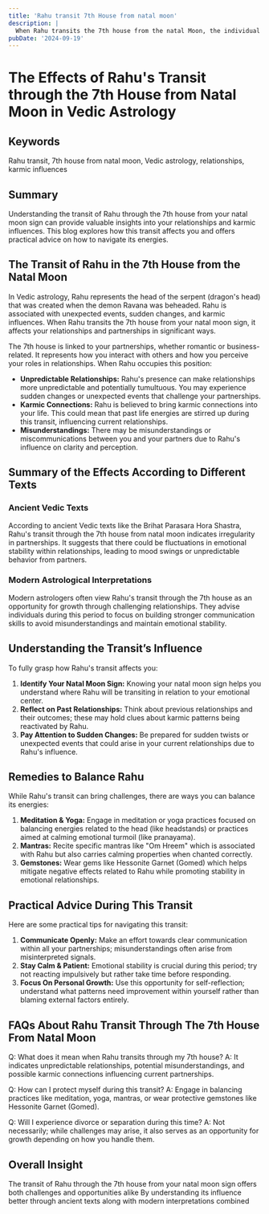 ```yaml
---
title: 'Rahu transit 7th House from natal moon'
description: |
  When Rahu transits the 7th house from the natal Moon, the individual may experience a decline in self-respect, health problems, and difficulties in relationships. There may be scandals, property losses, and potential issues in foreign lands.
pubDate: '2024-09-19'
---
```


# The Effects of Rahu's Transit through the 7th House from Natal Moon in Vedic Astrology

## Keywords
Rahu transit, 7th house from natal moon, Vedic astrology, relationships, karmic influences

## Summary
Understanding the transit of Rahu through the 7th house from your natal moon sign can provide valuable insights into your relationships and karmic influences. This blog explores how this transit affects you and offers practical advice on how to navigate its energies.

## The Transit of Rahu in the 7th House from the Natal Moon

In Vedic astrology, Rahu represents the head of the serpent (dragon's head) that was created when the demon Ravana was beheaded. Rahu is associated with unexpected events, sudden changes, and karmic influences. When Rahu transits the 7th house from your natal moon sign, it affects your relationships and partnerships in significant ways.

The 7th house is linked to your partnerships, whether romantic or business-related. It represents how you interact with others and how you perceive your roles in relationships. When Rahu occupies this position:

- **Unpredictable Relationships:** Rahu's presence can make relationships more unpredictable and potentially tumultuous. You may experience sudden changes or unexpected events that challenge your partnerships.
- **Karmic Connections:** Rahu is believed to bring karmic connections into your life. This could mean that past life energies are stirred up during this transit, influencing current relationships.
- **Misunderstandings:** There may be misunderstandings or miscommunications between you and your partners due to Rahu's influence on clarity and perception.

## Summary of the Effects According to Different Texts

### Ancient Vedic Texts
According to ancient Vedic texts like the Brihat Parasara Hora Shastra, Rahu's transit through the 7th house from natal moon indicates irregularity in partnerships. It suggests that there could be fluctuations in emotional stability within relationships, leading to mood swings or unpredictable behavior from partners.

### Modern Astrological Interpretations
Modern astrologers often view Rahu's transit through the 7th house as an opportunity for growth through challenging relationships. They advise individuals during this period to focus on building stronger communication skills to avoid misunderstandings and maintain emotional stability.

## Understanding the Transit’s Influence

To fully grasp how Rahu's transit affects you:

1. **Identify Your Natal Moon Sign:** Knowing your natal moon sign helps you understand where Rahu will be transiting in relation to your emotional center.
2. **Reflect on Past Relationships:** Think about previous relationships and their outcomes; these may hold clues about karmic patterns being reactivated by Rahu.
3. **Pay Attention to Sudden Changes:** Be prepared for sudden twists or unexpected events that could arise in your current relationships due to Rahu's influence.

## Remedies to Balance Rahu

While Rahu's transit can bring challenges, there are ways you can balance its energies:

1. **Meditation & Yoga:** Engage in meditation or yoga practices focused on balancing energies related to the head (like headstands) or practices aimed at calming emotional turmoil (like pranayama).
2. **Mantras:** Recite specific mantras like "Om Hreem" which is associated with Rahu but also carries calming properties when chanted correctly.
3. **Gemstones:** Wear gems like Hessonite Garnet (Gomed) which helps mitigate negative effects related to Rahu while promoting stability in emotional relationships.

## Practical Advice During This Transit

Here are some practical tips for navigating this transit:

1. **Communicate Openly:** Make an effort towards clear communication within all your partnerships; misunderstandings often arise from misinterpreted signals.
2. **Stay Calm & Patient:** Emotional stability is crucial during this period; try not reacting impulsively but rather take time before responding.
3. **Focus On Personal Growth:** Use this opportunity for self-reflection; understand what patterns need improvement within yourself rather than blaming external factors entirely.

## FAQs About Rahu Transit Through The 7th House From Natal Moon

Q: What does it mean when Rahu transits through my 7th house?
A: It indicates unpredictable relationships, potential misunderstandings, and possible karmic connections influencing current partnerships.

Q: How can I protect myself during this transit?
A: Engage in balancing practices like meditation, yoga, mantras, or wear protective gemstones like Hessonite Garnet (Gomed).

Q: Will I experience divorce or separation during this time?
A: Not necessarily; while challenges may arise, it also serves as an opportunity for growth depending on how you handle them.

## Overall Insight

The transit of Rahu through the 7th house from your natal moon sign offers both challenges and opportunities alike By understanding its influence better through ancient texts along with modern interpretations combined